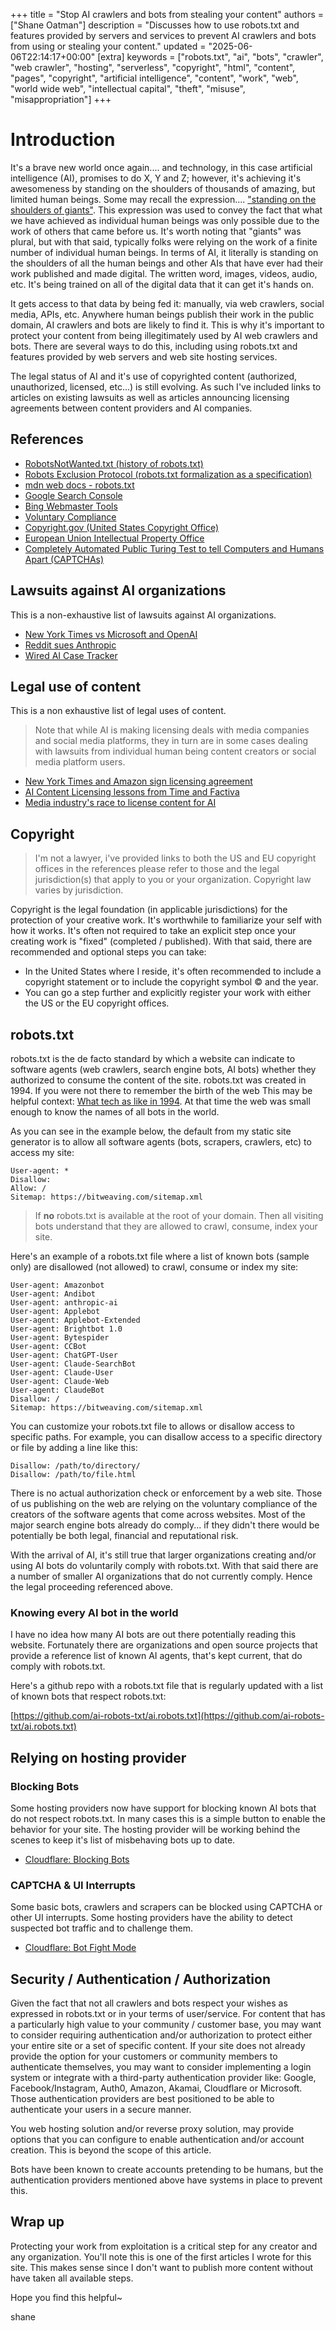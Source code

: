 +++
title = "Stop AI crawlers and bots from stealing your content"
authors = ["Shane Oatman"]
description = "Discusses how to use robots.txt and features provided by servers and services to prevent AI crawlers and bots from using or stealing your content."
updated = "2025-06-06T22:14:17+00:00"
[extra]
keywords = ["robots.txt", "ai", "bots", "crawler", "web crawler", "hosting", "serverless", "copyright", "html", "content", "pages", "copyright", "artificial intelligence", "content", "work", "web", "world wide web", "intellectual capital", "theft", "misuse", "misappropriation"]
+++


# Introduction

It's a brave new world once again.... and technology, in this case artificial intelligence (AI), promises to do X, Y and Z; however, it's achieving it's awesomeness by standing on the shoulders of thousands of amazing, but limited human beings.  Some may recall the expression.... ["standing on the shoulders of giants"](https://en.wikipedia.org/wiki/Standing_on_the_shoulders_of_giants).  This expression was used to convey the fact that what we have achieved as individual human beings was only possible due to the work of others that came before us.  It's worth noting that "giants" was plural, but with that said, typically folks were relying on the work of a finite number of individual human beings.  In terms of AI, it literally is standing on the shoulders of all the human beings and other AIs that have ever had their work published and made digital.  The written word, images, videos, audio, etc.  It's being trained on all of the digital data that it can get it's hands on.

It gets access to that data by being fed it: manually, via web crawlers, social media, APIs, etc.  Anywhere human beings publish their work in the public domain, AI crawlers and bots are likely to find it.  This is why it's important to protect your content from being illegitimately used by AI web crawlers and bots.  There are several ways to do this, including using robots.txt and features provided by web servers and web site hosting services.

The legal status of AI and it's use of copyrighted content (authorized, unauthorized, licensed, etc...) is still evolving.  As such I've included links to articles on existing lawsuits as well as articles announcing licensing agreements between content providers and AI companies.

## References

- [RobotsNotWanted.txt (history of robots.txt)](https://en.wikipedia.org/wiki/Robots.txt)
- [Robots Exclusion Protocol (robots.txt formalization as a specification)](https://www.rfc-editor.org/rfc/rfc9309.html)
- [mdn web docs - robots.txt](https://developer.mozilla.org/en-US/docs/Glossary/Robots.txt)
- [Google Search Console](https://search.google.com/search-console)
- [Bing Webmaster Tools](https://www.bing.com/webmaster)
- [Voluntary Compliance](https://en.wikipedia.org/wiki/Voluntary_compliance)
- [Copyright.gov (United States Copyright Office)](https://www.copyright.gov/)
- [European Union Intellectual Property Office](https://www.euipo.europa.eu/)
- [Completely Automated Public Turing Test to tell Computers and Humans Apart (CAPTCHAs)](https://en.wikipedia.org/wiki/CAPTCHA)


## Lawsuits against AI organizations

This is a non-exhaustive list of lawsuits against AI organizations.

- [New York Times vs Microsoft and OpenAI](https://www.npr.org/2025/03/26/nx-s1-5288157/new-york-times-openai-copyright-case-goes-forward)
- [Reddit sues Anthropic](https://www.nytimes.com/2025/06/04/technology/reddit-anthropic-lawsuit-data.html)
- [Wired AI Case Tracker](https://www.wired.com/story/ai-copyright-case-tracker/)

## Legal use of content

This is a non exhaustive list of legal uses of content.

>Note that while AI is making licensing deals with media companies and social media platforms, they in turn are in some cases dealing with lawsuits from individual human being content creators or social media platform users.

- [New York Times and Amazon sign licensing agreement](https://www.nytimes.com/2025/05/29/business/media/new-york-times-amazon-ai-licensing.html)
- [AI Content Licensing lessons from Time and Factiva](https://digitalcontentnext.org/blog/2025/03/06/ai-content-licensing-lessons-from-factiva-and-time/)
- [Media industry's race to license content for AI](https://www.forbes.com/sites/billrosenblatt/2024/07/18/the-media-industrys-race-to-license-content-for-ai/)

## Copyright

> I'm not a lawyer, i've provided links to both the US and EU copyright offices in the references please refer to those and the legal jurisdiction(s) that apply to you or your organization.  Copyright law varies by jurisdiction.

Copyright is the legal foundation (in applicable jurisdictions) for the protection of your creative work.  It's worthwhile to familiarize your self with how it works.  It's often not required to take an explicit step once your creating work is "fixed" (completed / published).  With that said, there are recommended and optional steps you can take:

- In the United States where I reside, it's often recommended to include a copyright statement or to include the copyright symbol &copy; and the year.
- You can go a step further and explicitly register your work with either the US or the EU copyright offices.

## robots.txt

robots.txt is the de facto standard by which a website can indicate to software agents (web crawlers, search engine bots, AI bots) whether they authorized to consume the content of the site.  robots.txt was created in 1994.  If you were not there to remember the birth of the web This may be helpful context:  [What tech as like in 1994](https://www.businessinsider.com/tech-in-1994-the-year-the-web-was-born-2014-8).  At that time the web was small enough to know the names of all bots in the world.

As you can see in the example below, the default from my static site generator is to allow all software agents (bots, scrapers, crawlers, etc) to access my site:
```
User-agent: *
Disallow:
Allow: /
Sitemap: https://bitweaving.com/sitemap.xml
```

> If **no** robots.txt is available at the root of your domain.  Then all visiting bots understand that they are allowed to crawl, consume, index your site.

Here's an example of a robots.txt file where a list of known bots (sample only) are disallowed (not allowed) to crawl, consume or index my site:

```
User-agent: Amazonbot
User-agent: Andibot
User-agent: anthropic-ai
User-agent: Applebot
User-agent: Applebot-Extended
User-agent: Brightbot 1.0
User-agent: Bytespider
User-agent: CCBot
User-agent: ChatGPT-User
User-agent: Claude-SearchBot
User-agent: Claude-User
User-agent: Claude-Web
User-agent: ClaudeBot
Disallow: /
Sitemap: https://bitweaving.com/sitemap.xml
```

You can customize your robots.txt file to allows or disallow access to specific paths. For example, you can disallow access to a specific directory or file by adding a line like this:

```
Disallow: /path/to/directory/
Disallow: /path/to/file.html
```

There is no actual authorization check or enforcement by a web site.  Those of us publishing on the web are relying on the voluntary compliance of the creators of the software agents that come across websites.  Most of the major search engine bots already do comply... if they didn't there would be potentially be both legal, financial and reputational risk.

With the arrival of AI, it's still true that larger organizations creating and/or using AI bots do voluntarily comply with robots.txt.  With that said there are a number of smaller AI organizations that do not currently comply.  Hence the legal proceeding referenced above.

### Knowing every AI bot in the world

I have no idea how many AI bots are out there potentially reading this website.  Fortunately there are organizations and open source projects that provide a reference list of known AI agents, that's kept current, that do comply with robots.txt.

Here's a github repo with a robots.txt file that is regularly updated with a list of known bots that respect robots.txt:

[https://github.com/ai-robots-txt/ai.robots.txt](https://github.com/ai-robots-txt/ai.robots.txt)

## Relying on hosting provider

### Blocking Bots

Some hosting providers now have support for blocking known AI bots that do not respect robots.txt.  In many cases this is a simple button to enable the behavior for your site.  The hosting provider will be working behind the scenes to keep it's list of misbehaving bots up to date.

- [Cloudflare: Blocking Bots](https://developers.cloudflare.com/bots/get-started/bot-management/#block-ai-bots)

### CAPTCHA & UI Interrupts

Some basic bots, crawlers and scrapers can be blocked using CAPTCHA or other UI interrupts.  Some hosting providers have the ability to detect suspected bot traffic and to challenge them.

- [Cloudflare: Bot Fight Mode](https://developers.cloudflare.com/bots/get-started/bot-fight-mode/)

## Security / Authentication / Authorization

Given the fact that not all crawlers and bots respect your wishes as expressed in robots.txt or in your terms of user/service.  For content that has a particularly high value to your community / customer base, you may want to consider requiring authentication and/or authorization to protect either your entire site or a set of specific content.  If your site does not already provide the option for your customers or community members to authenticate themselves, you may want to consider implementing a login system or integrate with a third-party authentication provider like: Google, Facebook/Instagram, Auth0, Amazon, Akamai, Cloudflare or Microsoft.  Those authentication providers are best positioned to be able to authenticate your users in a secure manner.

You web hosting solution and/or reverse proxy solution, may provide options that you can configure to enable authentication and/or account creation.  This is beyond the scope of this article.

Bots have been known to create accounts pretending to be humans, but the authentication providers mentioned above have systems in place to prevent this.

## Wrap up

Protecting your work from exploitation is a critical step for any creator and any organization.  You'll note this is one of the first articles I wrote for this site.  This makes sense since I don't want to publish more content without have taken all available steps.

Hope you find this helpful~

shane
